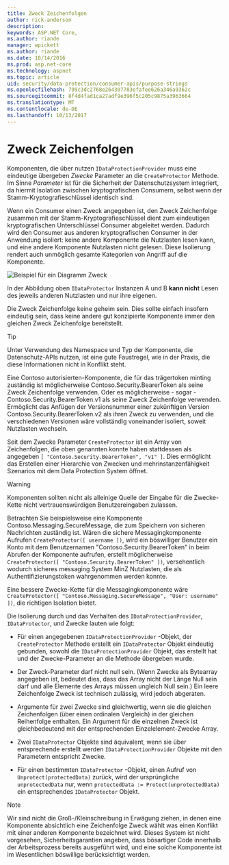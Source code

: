 ```yaml
---
title: Zweck Zeichenfolgen
author: rick-anderson
description: 
keywords: ASP.NET Core,
ms.author: riande
manager: wpickett
ms.author: riande
ms.date: 10/14/2016
ms.prod: asp.net-core
ms.technology: aspnet
ms.topic: article
uid: security/data-protection/consumer-apis/purpose-strings
ms.openlocfilehash: 799c3dc2768e264307783efafee626a346a9362c
ms.sourcegitcommit: 8f4d4fad1ca27adf9e396f5c205c9875a3963664
ms.translationtype: MT
ms.contentlocale: de-DE
ms.lasthandoff: 10/13/2017
---
```

# <a name="purpose-strings"></a>Zweck Zeichenfolgen

<a name="data-protection-consumer-apis-purposes"></a>

Komponenten, die über nutzen `IDataProtectionProvider` muss eine eindeutige übergeben *Zwecke* Parameter an die `CreateProtector` Methode. Im Sinne *Parameter* ist für die Sicherheit der Datenschutzsystem integriert, da hiermit Isolation zwischen kryptografischen Consumern, selbst wenn der Stamm-Kryptografieschlüssel identisch sind.

Wenn ein Consumer einen Zweck angegeben ist, den Zweck Zeichenfolge zusammen mit der Stamm-Kryptografieschlüssel dient zum eindeutigen kryptografischen Unterschlüssel Consumer abgeleitet werden. Dadurch wird den Consumer aus anderen kryptografischen Consumer in der Anwendung isoliert: keine andere Komponente die Nutzlasten lesen kann, und eine andere Komponente Nutzlasten nicht gelesen. Diese Isolierung rendert auch unmöglich gesamte Kategorien von Angriff auf die Komponente.

![Beispiel für ein Diagramm Zweck](purpose-strings/_static/purposes.png)

In der Abbildung oben `IDataProtector` Instanzen A und B **kann nicht** Lesen des jeweils anderen Nutzlasten und nur ihre eigenen.

Die Zweck Zeichenfolge keine geheim sein. Dies sollte einfach insofern eindeutig sein, dass keine andere gut konzipierte Komponente immer den gleichen Zweck Zeichenfolge bereitstellt.

>[!TIP]
> Unter Verwendung des Namespace und Typ der Komponente, die Datenschutz-APIs nutzen, ist eine gute Faustregel, wie in der Praxis, die diese Informationen nicht in Konflikt steht.
>
>Eine Contoso autorisierten-Komponente, die für das trägertoken minting zuständig ist möglicherweise Contoso.Security.BearerToken als seine Zweck Zeichenfolge verwenden. Oder es möglicherweise - sogar - Contoso.Security.BearerToken.v1 als seine Zweck Zeichenfolge verwenden. Ermöglicht das Anfügen der Versionsnummer einer zukünftigen Version Contoso.Security.BearerToken.v2 als ihren Zweck zu verwenden, und die verschiedenen Versionen wäre vollständig voneinander isoliert, soweit Nutzlasten wechseln.

Seit dem Zwecke Parameter `CreateProtector` ist ein Array von Zeichenfolgen, die oben genannten konnte haben stattdessen als angegeben `[ "Contoso.Security.BearerToken", "v1" ]`. Dies ermöglicht das Erstellen einer Hierarchie von Zwecken und mehrinstanzenfähigkeit Szenarios mit dem Data Protection System öffnet.

<a name="data-protection-contoso-purpose"></a>

>[!WARNING]
> Komponenten sollten nicht als alleinige Quelle der Eingabe für die Zwecke-Kette nicht vertrauenswürdigen Benutzereingaben zulassen.
>
>Betrachten Sie beispielsweise eine Komponente Contoso.Messaging.SecureMessage, die zum Speichern von sicheren Nachrichten zuständig ist. Wären die sichere Messagingkomponente Aufrufen `CreateProtector([ username ])`, wird ein böswilliger Benutzer ein Konto mit dem Benutzernamen "Contoso.Security.BearerToken" in beim Abrufen der Komponente aufrufen, erstellt möglicherweise `CreateProtector([ "Contoso.Security.BearerToken" ])`, versehentlich wodurch sicheres messaging System MinZ Nutzlasten, die als Authentifizierungstoken wahrgenommen werden konnte.
>
>Eine bessere Zwecke-Kette für die Messagingkomponente wäre `CreateProtector([ "Contoso.Messaging.SecureMessage", "User: username" ])`, die richtigen Isolation bietet.

Die Isolierung durch und das Verhalten des `IDataProtectionProvider`, `IDataProtector`, und Zwecke lauten wie folgt:

* Für einen angegebenen `IDataProtectionProvider` -Objekt, der `CreateProtector` Methode erstellt ein `IDataProtector` Objekt eindeutig gebunden, sowohl die `IDataProtectionProvider` Objekt, das erstellt hat und der Zwecke-Parameter an die Methode übergeben wurde.

* Der Zweck-Parameter darf nicht null sein. (Wenn Zwecke als Bytearray angegeben ist, bedeutet dies, dass das Array nicht der Länge Null sein darf und alle Elemente des Arrays müssen ungleich Null sein.) Ein leere Zeichenfolge Zweck ist technisch zulässig, wird jedoch abgeraten.

* Argumente für zwei Zwecke sind gleichwertig, wenn sie die gleichen Zeichenfolgen (über einen ordinalen Vergleich) in der gleichen Reihenfolge enthalten. Ein Argument für die einzelnen Zweck ist gleichbedeutend mit der entsprechenden Einzelelement-Zwecke Array.

* Zwei `IDataProtector` Objekte sind äquivalent, wenn sie über entsprechende erstellt werden `IDataProtectionProvider` Objekte mit den Parametern entspricht Zwecke.

* Für einen bestimmten `IDataProtector` -Objekt, einen Aufruf von `Unprotect(protectedData)` zurück, wird der ursprüngliche `unprotectedData` nur, wenn `protectedData := Protect(unprotectedData)` ein entsprechendes `IDataProtector` Objekt.

> [!NOTE]
> Wir sind nicht die Groß-/Kleinschreibung in Erwägung ziehen, in denen eine Komponente absichtlich eine Zeichenfolge Zweck wählt was einen Konflikt mit einer anderen Komponente bezeichnet wird. Dieses System ist nicht vorgesehen, Sicherheitsgarantien angeben, dass bösartiger Code innerhalb der Arbeitsprozess bereits ausgeführt wird, und eine solche Komponente ist im Wesentlichen böswillige berücksichtigt werden.

